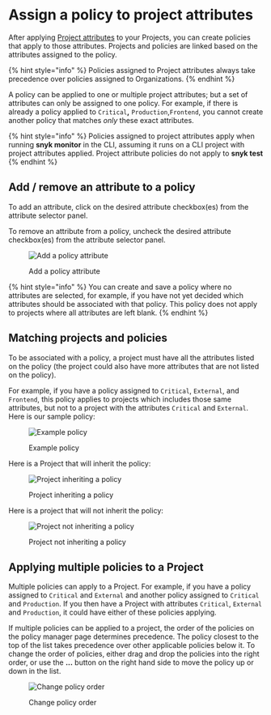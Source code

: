 # Assign a policy to project attributes

After applying [Project attributes](../introduction-to-snyk-projects/project-attributes.md) to your Projects, you can create policies that apply to those attributes. Projects and policies are linked based on the attributes assigned to the policy.

{% hint style="info" %}
Policies assigned to Project attributes always take precedence over policies assigned to Organizations.
{% endhint %}

A policy can be applied to one or multiple project attributes; but a set of attributes can only be assigned to one policy. For example, if there is already a policy applied to `Critical`**,** `Production`,`Frontend`, you cannot create another policy that matches _only_ these exact attributes.

{% hint style="info" %}
Policies assigned to project attributes apply when running **snyk monitor** in the CLI, assuming it runs on a CLI project with project attributes applied. Project attribute policies do not apply to **snyk test**
{% endhint %}

## Add / remove an attribute to a policy

To add an attribute, click on the desired attribute checkbox(es) from the attribute selector panel.

To remove an attribute from a policy, uncheck the desired attribute checkbox(es) from the attribute selector panel.

<figure><img src="../../.gitbook/assets/screenshot_2021-03-11_at_1.20.42_pm.png" alt="Add a policy attribute"><figcaption><p>Add a policy attribute</p></figcaption></figure>

{% hint style="info" %}
You can create and save a policy where no attributes are selected, for example, if you have not yet decided which attributes should be associated with that policy. This policy does not apply to projects where all attributes are left blank.
{% endhint %}

## Matching projects and policies

To be associated with a policy, a project must have all the attributes listed on the policy (the project could also have more attributes that are not listed on the policy).

For example, if you have a policy assigned to `Critical`, `External`, and `Frontend`, this policy applies to projects which includes those same attributes, but not to a project with the attributes `Critical` and `External`.\
Here is our sample policy:

<figure><img src="../../.gitbook/assets/screenshot_2021-03-11_at_11.54.33_am.png" alt="Example policy"><figcaption><p>Example policy</p></figcaption></figure>

Here is a Project that will inherit the policy:

<figure><img src="../../.gitbook/assets/screenshot_2021-03-11_at_12.26.02_pm.png" alt="Project inheriting a policy"><figcaption><p>Project inheriting a policy</p></figcaption></figure>

Here is a project that will not inherit the policy:

<figure><img src="../../.gitbook/assets/screenshot_2021-03-11_at_12.29.03_pm.png" alt="Project not inheriting a policy"><figcaption><p>Project not inheriting a policy</p></figcaption></figure>

## Applying multiple policies to a Project

Multiple policies can apply to a Project. For example, if you have a policy assigned to `Critical` and `External` and another policy assigned to `Critical` and `Production`. If you then have a Project with attributes `Critical`, `External` and `Production`, it could have either of these policies applying.

If multiple policies can be applied to a project, the order of the policies on the policy manager page determines precedence. The policy closest to the top of the list takes precedence over other applicable policies below it. To change the order of policies, either drag and drop the policies into the right order, or use the **...** button on the right hand side to move the policy up or down in the list.

<figure><img src="../../.gitbook/assets/screenshot_2021-03-11_at_12.51.25_pm.png" alt="Change policy order"><figcaption><p>Change policy order</p></figcaption></figure>
